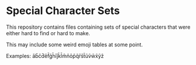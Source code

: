 # Special Character Sets

This repository contains files containing sets of special characters that were either hard to find or hard to make.

This may include some weird emoji tables at some point.

Examples: āb̄c̄d̄ēf̄ḡh̄īj̄k̄l̄m̄n̄ōp̄q̄r̄s̄t̄ūv̄w̄x̄ȳz̄
